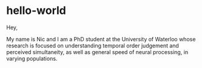 # hello-world

Hey,

My name is Nic and I am a PhD student at the University of Waterloo whose research is focused on understanding temporal order judgement and perceived simultaneity, as well as general speed of neural processing, in varying populations. 
